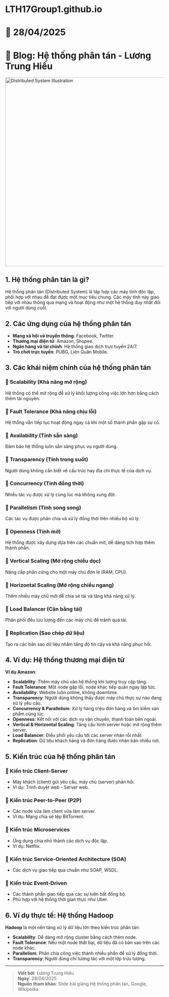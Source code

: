 # LTH17Group1.github.io
# 📅 28/04/2025

# 📖 Blog: Hệ thống phân tán - Lương Trung Hiếu

<img src="https://upload.wikimedia.org/wikipedia/commons/thumb/d/d2/Distributed_systems.svg/800px-Distributed_systems.svg.png" alt="Distributed System Illustration" width="600"/>

## 1. Hệ thống phân tán là gì?

Hệ thống phân tán (Distributed System) là tập hợp các máy tính độc lập, phối hợp với nhau để đạt được một mục tiêu chung. Các máy tính này giao tiếp với nhau thông qua mạng và hoạt động như một hệ thống duy nhất đối với người dùng cuối.

## 2. Các ứng dụng của hệ thống phân tán

- **Mạng xã hội và truyền thông**: Facebook, Twitter.
- **Thương mại điện tử**: Amazon, Shopee.
- **Ngân hàng và tài chính**: Hệ thống giao dịch trực tuyến 24/7.
- **Trò chơi trực tuyến**: PUBG, Liên Quân Mobile.

## 3. Các khái niệm chính của hệ thống phân tán

### 🔹 Scalability (Khả năng mở rộng)
Hệ thống có thể mở rộng để xử lý khối lượng công việc lớn hơn bằng cách thêm tài nguyên.

### 🔹 Fault Tolerance (Khả năng chịu lỗi)
Hệ thống vẫn tiếp tục hoạt động ngay cả khi một số thành phần gặp sự cố.

### 🔹 Availability (Tính sẵn sàng)
Đảm bảo hệ thống luôn sẵn sàng phục vụ người dùng.

### 🔹 Transparency (Tính trong suốt)
Người dùng không cần biết về cấu trúc hay địa chỉ thực tế của dịch vụ.

### 🔹 Concurrency (Tính đồng thời)
Nhiều tác vụ được xử lý cùng lúc mà không xung đột.

### 🔹 Parallelism (Tính song song)
Các tác vụ được phân chia và xử lý đồng thời trên nhiều bộ xử lý.

### 🔹 Openness (Tính mở)
Hệ thống được xây dựng dựa trên các chuẩn mở, dễ dàng tích hợp thêm thành phần.

### 🔹 Vertical Scaling (Mở rộng chiều dọc)
Nâng cấp phần cứng cho một máy chủ đơn lẻ (RAM, CPU).

### 🔹 Horizontal Scaling (Mở rộng chiều ngang)
Thêm nhiều máy chủ mới để chia sẻ tải và tăng khả năng xử lý.

### 🔹 Load Balancer (Cân bằng tải)
Phân phối đều lưu lượng đến các máy chủ để tránh quá tải.

### 🔹 Replication (Sao chép dữ liệu)
Tạo ra các bản sao dữ liệu nhằm tăng độ tin cậy và khả năng phục hồi.

## 4. Ví dụ: Hệ thống thương mại điện tử

**Ví dụ Amazon**:

- **Scalability**: Thêm máy chủ vào hệ thống khi lượng truy cập tăng.
- **Fault Tolerance**: Một node gặp lỗi, node khác tiếp quản ngay lập tức.
- **Availability**: Website luôn online, không downtime.
- **Transparency**: Người dùng không thấy được máy chủ thực sự nào đang xử lý yêu cầu.
- **Concurrency & Parallelism**: Xử lý hàng triệu đơn hàng và tìm kiếm sản phẩm cùng lúc.
- **Openness**: Kết nối với các dịch vụ vận chuyển, thanh toán bên ngoài.
- **Vertical & Horizontal Scaling**: Tăng cấu hình server hoặc mở rộng thêm server.
- **Load Balancer**: Điều phối yêu cầu tới các server nhàn rỗi nhất.
- **Replication**: Dữ liệu khách hàng và đơn hàng được nhân bản nhiều nơi.

## 5. Kiến trúc của hệ thống phân tán

### 🌟 Kiến trúc Client-Server
- Máy khách (client) gửi yêu cầu, máy chủ (server) phản hồi.
- Ví dụ: Trình duyệt web - Server web.

### 🌟 Kiến trúc Peer-to-Peer (P2P)
- Các node vừa làm client vừa làm server.
- Ví dụ: Mạng chia sẻ tệp BitTorrent.

### 🌟 Kiến trúc Microservices
- Ứng dụng chia nhỏ thành các dịch vụ độc lập.
- Ví dụ: Netflix.

### 🌟 Kiến trúc Service-Oriented Architecture (SOA)
- Các dịch vụ giao tiếp qua chuẩn như SOAP, WSDL.

### 🌟 Kiến trúc Event-Driven
- Các thành phần giao tiếp qua các sự kiện bất đồng bộ.
- Phù hợp với hệ thống thời gian thực như Uber.

## 6. Ví dụ thực tế: Hệ thống Hadoop

**Hadoop** là một nền tảng xử lý dữ liệu lớn theo kiến trúc phân tán:

- **Scalability**: Dễ dàng mở rộng cluster bằng cách thêm node.
- **Fault Tolerance**: Nếu một node thất bại, dữ liệu đã có bản sao trên các node khác.
- **Parallelism**: Phân chia công việc thành nhiều phần để xử lý đồng thời.
- **Transparency**: Người dùng chỉ tương tác với một lớp trừu tượng.

---

> **Viết bởi**: Lương Trung Hiếu  
> **Ngày**: 28/04/2025  
> **Nguồn tham khảo**: Slide bài giảng Hệ thống phân tán, Google, Wikipedia.


